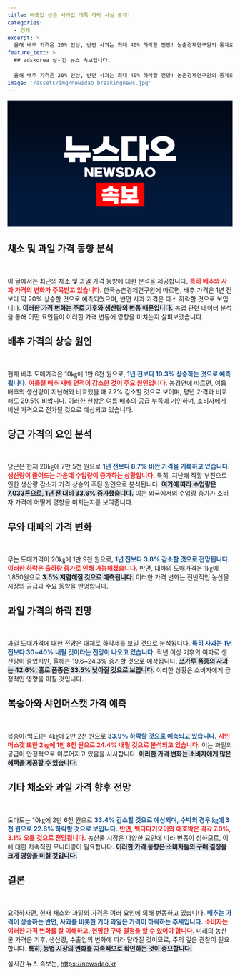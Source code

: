 ```yaml
---
title: 배춧값 상승 사과값 대폭 하락 사실 공개!
categories:
  - 경제
excerpt: >
  올해 배추 가격은 20% 인상, 반면 사과는 최대 40% 하락할 전망! 농촌경제연구원의 통계로 알아보는 농산물 시장의 변동, 과일과 채소 가격의 소식이 궁금하다면 클릭!
feature_text: >
  ## adskorea 실시간 뉴스 속보입니다.

  올해 배추 가격은 20% 인상, 반면 사과는 최대 40% 하락할 전망! 농촌경제연구원의 통계로 알아보는 농산물 시장의 변동, 과일과 채소 가격의 소식이 궁금하다면 클릭!
image: '/assets/img/newsdao_breakingnews.jpg'
---
```


<p><img src="/assets/img/newsdao_breakingnews.jpg" alt="adskorea 속보" /></p>

<h2 data-ke-size="size26">채소 및 과일 가격 동향 분석</h2>

<p data-ke-size="size16">&nbsp;</p>

<p>이 글에서는 최근의 채소 및 과일 가격 동향에 대한 분석을 제공합니다. <b><span style="color: #ee2323;">특히 배추와 사과 가격의 변화가 주목받고 있습니다.</span></b> 한국농촌경제연구원에 따르면, 배추 가격은 1년 전보다 약 20% 상승할 것으로 예측되었으며, 반면 사과 가격은 다소 하락할 것으로 보입니다. <b><span style="background-color: #21538527;">이러한 가격 변화는 주로 기후와 생산량의 변동 때문입니다.</span></b> 농업 관련 데이터 분석을 통해 어떤 요인들이 이러한 가격 변동에 영향을 미치는지 살펴보겠습니다.</p>

<h2 data-ke-size="size26">배추 가격의 상승 원인</h2>

<p data-ke-size="size16">&nbsp;</p>

<p>현재 배추 도매가격은 10㎏에 1만 6천 원으로, <b><span style="color: #1a5490;">1년 전보다 19.3% 상승하는 것으로 예측됩니다.</span></b> <b><span style="color: #ee2323;">여름철 배추 재배 면적이 감소한 것이 주요 원인입니다.</span></b> 농경연에 따르면, 여름 배추의 생산량이 지난해와 비교했을 때 7.2% 감소할 것으로 보이며, 평년 가격과 비교해도 29.5% 비쌉니다. 이러한 현상은 여름 배추의 공급 부족에 기인하며, 소비자에게 비싼 가격으로 전가될 것으로 예상되고 있습니다.</p>

<h2 data-ke-size="size26">당근 가격의 요인 분석</h2>

<p data-ke-size="size16">&nbsp;</p>

<p>당근은 현재 20㎏에 7만 5천 원으로 <b><span style="color: #1a5490;">1년 전보다 8.7% 비싼 가격을 기록하고 있습니다.</span></b> <b><span style="color: #ee2323;">생산량이 줄어드는 가운데 수입량이 증가하는 상황입니다.</span></b> 특히, 지난해 작황 부진으로 인한 생산량 감소가 가격 상승의 주된 원인으로 분석됩니다. <b><span style="background-color: #21538527;">여기에 따라 수입량은 7,033톤으로, 1년 전 대비 33.6% 증가했습니다.</span></b> 이는 외국에서의 수입량 증가가 소비자 가격에 어떻게 영향을 미치는지를 보여줍니다.</p>

<h2 data-ke-size="size26">무와 대파의 가격 변화</h2>

<p data-ke-size="size16">&nbsp;</p>

<p>무는 도매가격이 20㎏에 1만 9천 원으로, <b><span style="color: #1a5490;">1년 전보다 3.8% 감소할 것으로 전망됩니다.</span></b> <b><span style="color: #ee2323;">이러한 하락은 출하량 증가로 인해 가능해졌습니다.</span></b> 반면, 대파의 도매가격은 1㎏에 1,850원으로 <b><span style="background-color: #21538527;">3.5% 저렴해질 것으로 예측됩니다.</span></b> 이러한 가격 변화는 전반적인 농산물 시장의 공급과 수요 동향을 반영합니다.</p>

<h2 data-ke-size="size26">과일 가격의 하락 전망</h2>

<p data-ke-size="size16">&nbsp;</p>

<p>과일 도매가격에 대한 전망은 대체로 하락세를 보일 것으로 분석됩니다. <b><span style="color: #1a5490;">특히 사과는 1년 전보다 30~40% 내릴 것이라는 전망이 나오고 있습니다.</span></b> 작년 이상 기후의 여파로 생산량이 줄었지만, 올해는 19.6~24.3% 증가할 것으로 예상됩니다. <b><span style="background-color: #21538527;">쓰가루 품종의 사과는 42.6%, 홍로 품종은 33.5% 낮아질 것으로 보입니다.</span></b> 이러한 상황은 소비자에게 긍정적인 영향을 미칠 것입니다.</p>

<h2 data-ke-size="size26">복숭아와 샤인머스캣 가격 예측</h2>

<p data-ke-size="size16">&nbsp;</p>

<p>복숭아(백도)는 4㎏에 2만 2천 원으로 <b><span style="color: #1a5490;">33.9% 하락할 것으로 예측되고 있습니다.</span></b> <b><span style="color: #ee2323;">샤인머스캣 또한 2㎏에 1만 8천 원으로 24.4% 내릴 것으로 분석되고 있습니다.</span></b> 이는 과일의 공급이 안정적으로 이루어지고 있음을 시사합니다. <b><span style="background-color: #21538527;">이러한 가격 변화는 소비자에게 많은 혜택을 제공할 수 있습니다.</span></b></p>

<h2 data-ke-size="size26">기타 채소와 과일 가격 향후 전망</h2>

<p data-ke-size="size16">&nbsp;</p>

<p>토마토는 10㎏에 2만 6천 원으로 <b><span style="color: #1a5490;">33.4% 감소할 것으로 예상되며, 수박의 경우 ㎏에 3천 원으로 22.8% 하락할 것으로 보입니다.</span></b> <b><span style="color: #ee2323;">반면, 백다다기오이와 애호박은 각각 7.0%, 3.1% 오를 것으로 전망됩니다.</span></b> 농산물 시장은 다양한 요인에 따라 변동이 심하므로, 이에 대한 지속적인 모니터링이 필요합니다. <b><span style="background-color: #21538527;">이러한 가격 동향은 소비자들의 구매 결정을 크게 영향을 미칠 것입니다.</span></b></p>

<h2 data-ke-size="size26">결론</h2>

<p data-ke-size="size16">&nbsp;</p>

<p>요약하자면, 현재 채소와 과일의 가격은 여러 요인에 의해 변동하고 있습니다. <b><span style="color: #1a5490;">배추는 가격이 상승하는 반면, 사과를 비롯한 기타 과일은 가격이 하락하는 추세입니다.</span></b> <b><span style="color: #ee2323;">소비자는 이러한 가격 변화를 잘 이해하고, 현명한 구매 결정을 할 수 있어야 합니다.</span></b> 미래의 농산물 가격은 기후, 생산량, 수출입의 변화에 따라 달라질 것이므로, 주의 깊은 관찰이 필요합니다. <b><span style="background-color: #21538527;">특히, 농업 시장의 변화를 지속적으로 확인하는 것이 중요합니다.</span></b></p>
실시간 뉴스 속보는, <a href="https://newsdao.kr" rel="dofollow">https://newsdao.kr</a>


